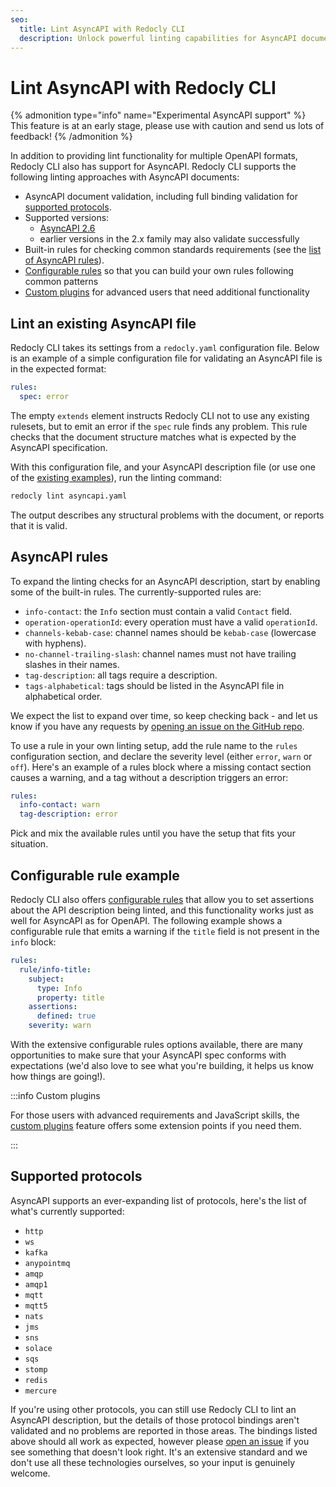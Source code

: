 ```yaml
---
seo:
  title: Lint AsyncAPI with Redocly CLI
  description: Unlock powerful linting capabilities for AsyncAPI documents. Use the Redocly CLI to enforce basic validation, configure rules, or even build custom plugins for AsyncAPI.
---
```


# Lint AsyncAPI with Redocly CLI

{% admonition type="info" name="Experimental AsyncAPI support" %}
This feature is at an early stage, please use with caution and send us lots of feedback!
{% /admonition %}

In addition to providing lint functionality for multiple OpenAPI formats, Redocly CLI also has support for AsyncAPI.
Redocly CLI supports the following linting approaches with AsyncAPI documents:

- AsyncAPI document validation, including full binding validation for [supported protocols](#supported-protocols).
- Supported versions:
  - [AsyncAPI 2.6](https://v2.asyncapi.com/docs/reference/specification/v2.6.0)
  - earlier versions in the 2.x family may also validate successfully
- Built-in rules for checking common standards requirements (see the [list of AsyncAPI rules](#asyncapi-rules)).
- [Configurable rules](../rules/configurable-rules.md) so that you can build your own rules following common patterns
- [Custom plugins](../custom-plugins/index.md) for advanced users that need additional functionality

## Lint an existing AsyncAPI file

Redocly CLI takes its settings from a `redocly.yaml` configuration file. Below
is an example of a simple configuration file for validating an AsyncAPI file is
in the expected format:

```yaml
rules:
  spec: error
```

The empty `extends` element instructs Redocly CLI not to use any existing
rulesets, but to emit an error if the `spec` rule finds any problem. This rule
checks that the document structure matches what is expected by the AsyncAPI
specification.

With this configuration file, and your AsyncAPI description file (or use one of the [existing examples](https://github.com/asyncapi/spec/tree/master/examples)), run the linting command:

```sh
redocly lint asyncapi.yaml
```

The output describes any structural problems with the document, or reports that it is valid.

## AsyncAPI rules

To expand the linting checks for an AsyncAPI description, start by enabling
some of the built-in rules. The currently-supported rules are:

- `info-contact`: the `Info` section must contain a valid `Contact` field.
- `operation-operationId`: every operation must have a valid `operationId`.
- `channels-kebab-case`: channel names should be `kebab-case` (lowercase with hyphens).
- `no-channel-trailing-slash`: channel names must not have trailing slashes in their names.
- `tag-description`: all tags require a description.
- `tags-alphabetical`: tags should be listed in the AsyncAPI file in alphabetical order.

We expect the list to expand over time, so keep checking back - and let us know
if you have any requests by [opening an issue on the GitHub
repo](https://github.com/Redocly/redocly-cli/issues).

To use a rule in your own linting setup, add the rule name to the `rules`
configuration section, and declare the severity level (either `error`, `warn`
or `off`). Here's an example of a rules block where a missing contact section
causes a warning, and a tag without a description triggers an error:

```yaml
rules:
  info-contact: warn
  tag-description: error
```

Pick and mix the available rules until you have the setup that fits your situation.

## Configurable rule example

Redocly CLI also offers [configurable rules](../rules/configurable-rules.md)
that allow you to set assertions about the API description being linted, and
this functionality works just as well for AsyncAPI as for OpenAPI. The
following example shows a configurable rule that emits a warning if the `title`
field is not present in the `info` block:

```yaml
rules:
  rule/info-title:
    subject:
      type: Info
      property: title
    assertions:
      defined: true
    severity: warn
```

With the extensive configurable rules options available, there are many
opportunities to make sure that your AsyncAPI spec conforms with expectations
(we'd also love to see what you're building, it helps us know how things are
going!).

:::info Custom plugins

For those users with advanced requirements and JavaScript skills, the [custom
plugins](../custom-plugins/index.md) feature offers some extension points if you need
them.

:::

## Supported protocols

AsyncAPI supports an ever-expanding list of protocols, here's the list of what's currently supported:

- `http`
- `ws`
- `kafka`
- `anypointmq`
- `amqp`
- `amqp1`
- `mqtt`
- `mqtt5`
- `nats`
- `jms`
- `sns`
- `solace`
- `sqs`
- `stomp`
- `redis`
- `mercure`

If you're using other protocols, you can still use Redocly CLI to lint an
AsyncAPI description, but the details of those protocol bindings aren't
validated and no problems are reported in those areas. The bindings listed
above should all work as expected, however please [open an
issue](https://github.com/Redocly/redocly-cli/issues) if you see something that
doesn't look right. It's an extensive standard and we don't use all these
technologies ourselves, so your input is genuinely welcome.

